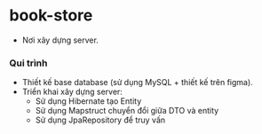 # book-store
- Nơi xây dựng server.

### Qui trình
- Thiết kế base database (sử dụng MySQL + thiết kế trên figma).
- Triển khai xây dựng server:
  + Sử dụng Hibernate tạo Entity
  + Sử dụng Mapstruct chuyển đổi giữa DTO và entity 
  + Sử dụng JpaRepository để truy vấn 
